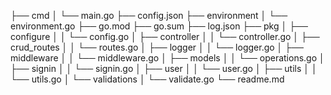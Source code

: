 
├── cmd
│   └── main.go
├── config.json
├── environment
│   └── environment.go
├── go.mod
├── go.sum
├── log.json
├── pkg
│   ├── configure
│   │   └── config.go
│   ├── controller
│   │   └── controller.go
│   ├── crud_routes
│   │   └── routes.go
│   ├── logger
│   │   └── logger.go
│   ├── middleware
│   │   └── middleware.go
│   ├── models
│   │   └── operations.go
│   ├── signin
│   │   └── signin.go
│   ├── user
│   │   └── user.go
│   ├── utils
│   │   └── utils.go
│   └── validations
│       └── validate.go
└── readme.md